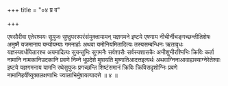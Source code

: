 +++
title = "०४ प्र व"

+++

एषसौरीवा एतेरश्मयः सुयुजः सुष्ठुपरस्परंसंयुक्तायामन् यज्ञगमने इष्टये एषणाय नीचीर्नीचङ्गच्छन्तीतिशेषः अमुष्मै यजमानाय यम्योयम्याः गमनार्हाः अथवा यमोनियमितादित्यः तस्यसम्बन्धिनः ऋतावृधः यज्ञस्यवर्धयितारश्च अयमादित्यः सुयन्तुभिः सुगमनैः सर्वशासैः सर्वस्यशासकैः अभीशुभीरश्मिभिः क्रिविः कर्ता नामानि नामकानिउदकानि प्रवणे निम्ने भूप्रदेशे मुषायति मुष्णातिआदत्तइत्यर्थः अथवाग्निनाआवाह्यस्याग्नेरेतेश्वाः इष्टये यज्ञगमनाय यामनि रथेसुयुजः प्रगच्छन्ति शिष्टंसमानं क्रिविः क्रिविसदृशोग्निः प्रवणे नामानिहवींष्युक्तलक्षणाभिः ज्वालाभिर्मुषायत्यादत्ते ॥ ४ ॥